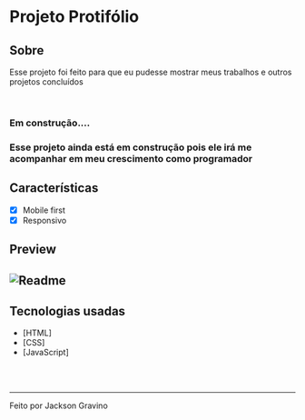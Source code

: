 # Projeto Protifólio

## Sobre

<p>Esse projeto foi feito para que eu pudesse mostrar meus trabalhos e outros projetos concluídos</p>
</br>
<h3>Em construção....<h3>

<p>Esse projeto ainda está em construção pois ele irá me acompanhar em meu crescimento como programador</p>

## Características

- [x] Mobile first
- [x] Responsivo

## Preview

<h2>
  <img alt="Readme" title="Readme" src="projetos/portifolio.gif" />
</h2>

## Tecnologias usadas

- [HTML]
- [CSS]
- [JavaScript]

</br>
</br>

---

Feito por Jackson Gravino
